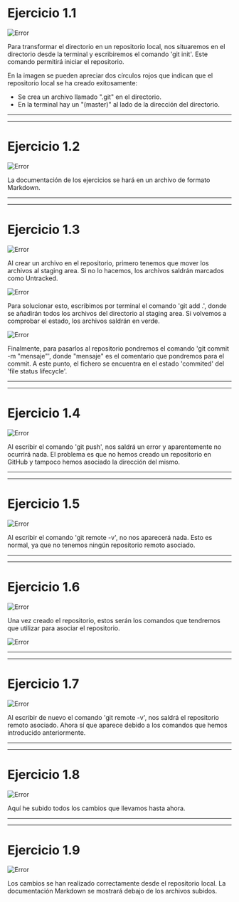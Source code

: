# **Ejercicio 1.1**
![Error](Ejercicio_1.1.png)

Para transformar el directorio en un repositorio local, nos situaremos en el directorio desde la terminal y escribiremos el comando 'git init'. Este comando permitirá iniciar el repositorio.

En la imagen se pueden apreciar dos círculos rojos que indican que el repositorio local se ha creado exitosamente:
- Se crea un archivo llamado ".git" en el directorio.
- En la terminal hay un "(master)" al lado de la dirección del directorio.

---
---
# **Ejercicio 1.2**
![Error](Ejercicio_1.2.png)

La documentación de los ejercicios se hará en un archivo de formato Markdown.

---
---
# **Ejercicio 1.3**
![Error](Ejercicio_1.3.1.png)

Al crear un archivo en el repositorio, primero tenemos que mover los archivos al staging area. Si no lo hacemos, los archivos saldrán marcados como Untracked.


![Error](Ejercicio_1.3.2.png)

Para solucionar esto, escribimos por terminal el comando 'git add .', donde se añadirán todos los archivos del directorio al staging area. Si volvemos a comprobar el estado, los archivos saldrán en verde.


![Error](Ejercicio_1.3.3.png)

Finalmente, para pasarlos al repositorio pondremos el comando 'git commit -m "mensaje"', donde "mensaje" es el comentario que pondremos para el commit. A este punto, el fichero se encuentra en el estado 'commited' del 'file status lifecycle'.

---
---
# **Ejercicio 1.4**
![Error](Ejercicio_1.4.png)

Al escribir el comando 'git push', nos saldrá un error y aparentemente no ocurrirá nada. El problema es que no hemos creado un repositorio en GitHub y tampoco hemos asociado la dirección del mismo.

---
---
# **Ejercicio 1.5**
![Error](Ejercicio_1.5.png)

Al escribir el comando 'git remote -v', no nos aparecerá nada. Esto es normal, ya que no tenemos ningún repositorio remoto asociado.

---
---
# **Ejercicio 1.6**
![Error](Ejercicio_1.6.1.png)

Una vez creado el repositorio, estos serán los comandos que tendremos que utilizar para asociar el repositorio.

![Error](Ejercicio_1.6.2.png)

---
---
# **Ejercicio 1.7**
![Error](Ejercicio_1.7.png)

Al escribir de nuevo el comando 'git remote -v', nos saldrá el repositorio remoto asociado. Ahora sí que aparece debido a los comandos que hemos introducido anteriormente.

---
---
# **Ejercicio 1.8**
![Error](Ejercicio_1.8.png)

Aquí he subido todos los cambios que llevamos hasta ahora.

---
---
# **Ejercicio 1.9**
![Error](Ejercicio_1.9.png)

Los cambios se han realizado correctamente desde el repositorio local. La documentación Markdown se mostrará debajo de los archivos subidos.
